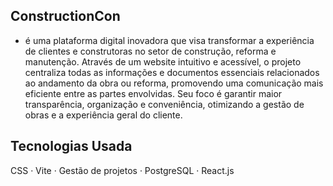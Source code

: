 ## ConstructionCon
- é uma plataforma digital inovadora que visa transformar a experiência de clientes e construtoras no setor de construção, reforma e manutenção. Através de um website intuitivo e acessível, o projeto centraliza todas as informações e documentos essenciais relacionados ao andamento da obra ou reforma, promovendo uma comunicação mais eficiente entre as partes envolvidas. Seu foco é garantir maior transparência, organização e conveniência, otimizando a gestão de obras e a experiência geral do cliente.

## Tecnologias Usada
CSS · Vite · Gestão de projetos · PostgreSQL · React.js
